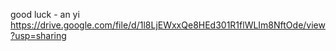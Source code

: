 good luck - an yi
https://drive.google.com/file/d/1l8LjEWxxQe8HEd301R1flWLIm8NftOde/view?usp=sharing